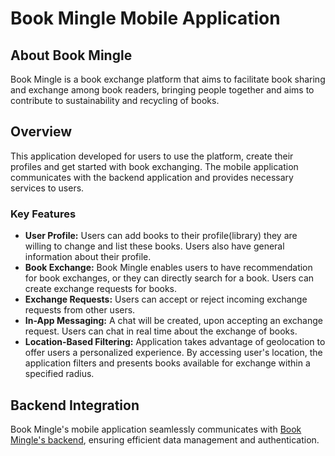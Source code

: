 # Book Mingle Mobile Application
## About Book Mingle
Book Mingle is a book exchange platform that aims to facilitate book
sharing and exchange among book readers, bringing people together and aims to contribute to sustainability and recycling of books.

## Overview
This application developed for users to use the platform, create their profiles and get started with book exchanging. The mobile application communicates with the backend application and provides necessary services to users.

### Key Features
- **User Profile:** Users can add books to their profile(library) they are willing to change and list these books. Users also have general information about their profile.
- **Book Exchange:** Book Mingle enables users to have recommendation for book exchanges, or they can directly search for a book. Users can create exchange requests for books.
- **Exchange Requests:** Users can accept or reject incoming exchange requests from other users.
- **In-App Messaging:** A chat will be created, upon accepting an exchange request. Users can chat in real time about the exchange of books.
- **Location-Based Filtering:** Application takes advantage of geolocation to offer users a personalized experience. By accessing user's location, the application filters and presents books available for exchange within a specified radius.

## Backend Integration
Book Mingle's mobile application seamlessly communicates with [Book Mingle's backend](https://github.com/batuhanlel/Book-Mingle), ensuring efficient
data management and authentication.